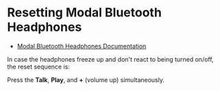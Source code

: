 # Resetting Modal Bluetooth Headphones

* [Modal Bluetooth Headphones Documentation](http://storage.bestbuy.com/pacsales/resources/exclusive_brands/modal/PDF/MD-HPBT01_Bluetooth-Stereo-Headset-User-Guide_English.pdf)

In case the headphones freeze up and don't react to being turned on/off, the reset sequence is:

Press the **Talk**, **Play**, and **+** (volume up) simultaneously.